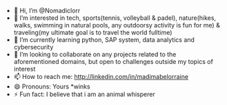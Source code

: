 - 👋 Hi, I’m @Nomadiclorr
- 👀 I’m interested in tech, sports(tennis, volleyball & padel), nature(hikes, walks, swimming in natural pools, any outdoorsy activity is fun for me) & traveling(my ultimate goal is to travel the world fulltime)
- 🌱 I’m currently learning python, SAP system, data analytics and cybersecurity
- 💞️ I’m looking to collaborate on any projects related to the aforementioned domains, but open to challenges outside my topics of interest
- 📫 How to reach me: http://linkedin.com/in/madimabelorraine
- 😄 Pronouns: Yours *winks
- ⚡ Fun fact: I believe that i am an animal whisperer

<!---
Nomadiclorr/Nomadiclorr is a ✨ special ✨ repository because its `README.md` (this file) appears on your GitHub profile.
You can click the Preview link to take a look at your changes.
--->
